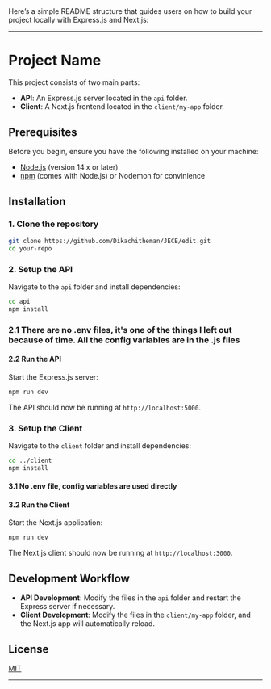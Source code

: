 ##

Here’s a simple README structure that guides users on how to build your project locally with Express.js and Next.js:

---

# Project Name

This project consists of two main parts:
- **API**: An Express.js server located in the `api` folder.
- **Client**: A Next.js frontend located in the `client/my-app` folder.

## Prerequisites

Before you begin, ensure you have the following installed on your machine:
- [Node.js](https://nodejs.org/) (version 14.x or later)
- [npm](https://www.npmjs.com/) (comes with Node.js) or Nodemon for convinience

## Installation

### 1. Clone the repository
```bash
git clone https://github.com/Dikachitheman/JECE/edit.git
cd your-repo
```

### 2. Setup the API

Navigate to the `api` folder and install dependencies:
```bash
cd api
npm install
```
### 2.1 There are no .env files, it's one of the things I left out because of time. All the config variables are in the .js files

#### 2.2 Run the API
Start the Express.js server:
```bash
npm run dev
```
The API should now be running at `http://localhost:5000`.

### 3. Setup the Client

Navigate to the `client` folder and install dependencies:
```bash
cd ../client
npm install
```

#### 3.1 No .env file, config variables are used directly

#### 3.2 Run the Client
Start the Next.js application:
```bash
npm run dev
```
The Next.js client should now be running at `http://localhost:3000`.

## Development Workflow

- **API Development**: Modify the files in the `api` folder and restart the Express server if necessary.
- **Client Development**: Modify the files in the `client/my-app` folder, and the Next.js app will automatically reload.

## License

[MIT](LICENSE)

---
